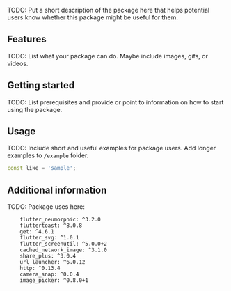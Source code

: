 TODO: Put a short description of the package here that helps potential users
know whether this package might be useful for them.

## Features

TODO: List what your package can do. Maybe include images, gifs, or videos.

## Getting started

TODO: List prerequisites and provide or point to information on how to
start using the package.

## Usage

TODO: Include short and useful examples for package users. Add longer examples
to `/example` folder. 

```dart
const like = 'sample';
```

## Additional information

TODO: Package uses here:
```
    flutter_neumorphic: ^3.2.0
    fluttertoast: ^8.0.8
    get: ^4.6.1
    flutter_svg: ^1.0.1
    flutter_screenutil: ^5.0.0+2
    cached_network_image: ^3.1.0
    share_plus: ^3.0.4
    url_launcher: ^6.0.12
    http: ^0.13.4
    camera_snap: ^0.0.4
    image_picker: ^0.8.0+1
```